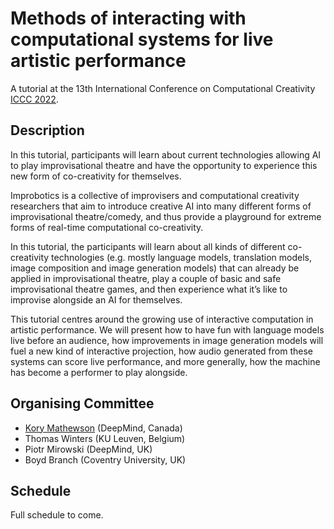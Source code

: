 # Methods of interacting with computational systems for live artistic performance

A tutorial at the 13th International Conference on Computational Creativity [ICCC 2022](https://computationalcreativity.net/iccc22/). 

## Description

In this tutorial, participants will learn about current technologies allowing AI to play improvisational theatre and have the opportunity to experience this new form of co-creativity for themselves. 

Improbotics is a collective of improvisers and computational creativity researchers that aim to introduce creative AI into many different forms of improvisational theatre/comedy, and thus provide a playground for extreme forms of real-time computational co-creativity.


In this tutorial, the participants will learn about all kinds of different co-creativity technologies (e.g. mostly language models, translation models, image composition and image generation models) that can already be applied in improvisational theatre, play a couple of basic and safe improvisational theatre games, and then experience what it’s like to improvise alongside an AI for themselves.

This tutorial centres around the growing use of interactive computation in artistic performance. We will present how to have fun with language models live before an audience, how improvements in image generation models will fuel a new kind of interactive projection, how audio generated from these systems can score live performance, and more generally, how the machine has become a performer to play alongside.

## Organising Committee
* [Kory Mathewson](https://korymathewson.com/) (DeepMind, Canada)
* Thomas Winters (KU Leuven, Belgium)
* Piotr Mirowski (DeepMind, UK)
* Boyd Branch (Coventry University, UK)

## Schedule

Full schedule to come.
